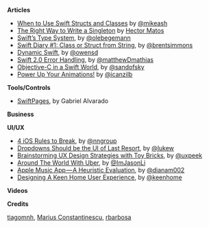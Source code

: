**Articles**

* [When to Use Swift Structs and Classes](https://mikeash.com/pyblog/friday-qa-2015-07-17-when-to-use-swift-structs-and-classes.html) by [@mikeash](https://twitter.com/mikeash)
* [The Right Way to Write a Singleton](http://krakendev.io/blog/the-right-way-to-write-a-singleton) by [Hector Matos](https://twitter.com/allonsykraken)
* [Swift’s Type System](http://oleb.net/blog/2015/07/swift-type-system/), by [@olebegemann](https://twitter.com/olebegemann)
* [Swift Diary #1: Class or Struct from String](http://inessential.com/2015/07/20/swift_diary_1_class_or_struct_from_str), by [@brentsimmons](https://twitter.com/brentsimmons)
* [Dynamic Swift](http://owensd.io/2015/07/22/dynamic-swift.html), by [@owensd](https://twitter.com/owensd)
* [Swift 2.0 Error Handling](https://www.bignerdranch.com/blog/swift-2-error-handling/), by [@matthewDmathias](https://twitter.com/matthewDmathias)
* [Objective-C in a Swift World](https://medium.com/@sandofsky/objective-c-in-a-swift-world-650a7d685e94), by [@sandofsky](https://twitter.com/sandofsky)
* [Power Up Your Animations!](https://realm.io/news/altconf-marin-todorov-animations/) by [@icanzilb](https://twitter.com/icanzilb)

**Tools/Controls**

* [SwiftPages](https://github.com/GabrielAlva/SwiftPages), by Gabriel Alvarado

**Business**

**UI/UX**

* [4 iOS Rules to Break](http://www.nngroup.com/articles/4-ios-rules-break/), by [@nngroup](https://twitter.com/nngroup)
* [Dropdowns Should be the UI of Last Resort](http://www.lukew.com/ff/entry.asp?1950), by [@lukew](https://twitter.com/lukew)
* [Brainstorming UX Design Strategies with Toy Bricks](https://medium.com/@Gokulrangarajan/brainstorming-ux-design-strategies-with-toy-bricks-seriously-yes-2ad6fc27872b), by [@uxpeek](https://twitter.com/uxpeek)
* [Around The World With Uber](https://medium.com/@ImJasonLi/around-the-world-with-uber-1246b0bb796d), by [@ImJasonLi](https://twitter.com/ImJasonLi)
* [Apple Music App — A Heuristic Evaluation](https://medium.com/@dianam002/apple-music-app-a-heuristic-evaluation-2203297ca6e1), by [@dianam002](https://twitter.com/dianam002)
* [Designing A Keen Home User Experience](https://medium.com/@KeenHome/designing-a-keen-home-user-experience-19eb48577828), by [@keenhome](https://twitter.com/keenhome)

**Videos**

**Credits**

[tiagomnh](https://github.com/tiagomnh), [Marius Constantinescu](https://github.com/mariusc), [rbarbosa](https://github.com/rbarbosa)
